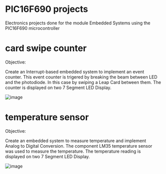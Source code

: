 # PIC16F690 projects
Electronics projects done for the module Embedded Systems using the PIC16F690 microcontroller

# card swipe counter

Objective: 


Create an Interrupt-based embedded system to implement an event counter.
This event counter is trigered by breaking the beam between LED and the photodiode. 
In this case by swiping a Leap Card between them. The counter is displayed on two 7 Segment LED Display. 

![image](https://github.com/a-faria/PIC16/assets/122120022/c479c70a-6e12-4615-8828-b08e0302e19f)


# temperature sensor

Objective: 

Create an embedded system to measure temperature and implement Analog to Digital Conversion.
The component LM35 temperature sensor was used to measure the temperature.
The temperature reading is displayed on two 7 Segment LED Display. 

![image](https://github.com/a-faria/PIC16/assets/122120022/784ea866-32b1-4f95-9a4f-7125a0b530f1)



